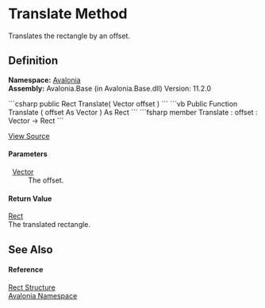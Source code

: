 # Translate Method


Translates the rectangle by an offset.



## Definition
**Namespace:** <a href="N_Avalonia">Avalonia</a>  
**Assembly:** Avalonia.Base (in Avalonia.Base.dll) Version: 11.2.0

<Tabs groupId="api-code-preview">
<TabItem value="csharp" label="C#">
```csharp
public Rect Translate(
	Vector offset
)
```
</TabItem>
<TabItem value="vb" label="VB">
```vb
Public Function Translate ( 
	offset As Vector
) As Rect
```
</TabItem>
<TabItem value="fsharp" label="F#">
```fsharp
member Translate : 
        offset : Vector -> Rect 
```
</TabItem>
</Tabs>



<a href="https://github.com/AvaloniaUI/Avalonia/tree/master/src/Avalonia.Base/Rect.cs#L456" title="View the source code">View Source</a>



#### Parameters
<dl><dt>  <a href="T_Avalonia_Vector">Vector</a></dt><dd>The offset.</dd></dl>

#### Return Value
<a href="T_Avalonia_Rect">Rect</a>  
The translated rectangle.

## See Also


#### Reference
<a href="T_Avalonia_Rect">Rect Structure</a>  
<a href="N_Avalonia">Avalonia Namespace</a>  
